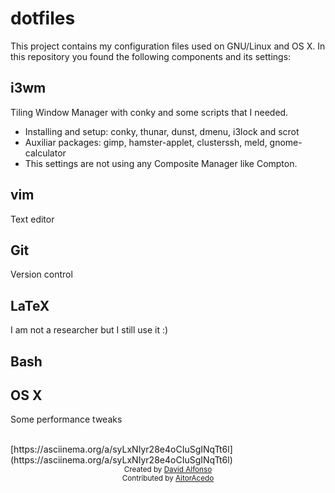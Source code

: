 # dotfiles
This project contains my configuration files used on GNU/Linux and OS X.
In this repository you found the following components and its settings:

## i3wm
Tiling Window Manager with conky and some scripts that I needed.
- Installing and setup: conky, thunar, dunst, dmenu, i3lock and scrot
- Auxiliar packages: gimp, hamster-applet, clusterssh, meld, gnome-calculator
- This settings are not using any Composite Manager like Compton.

## vim
Text editor

## Git
Version control

## LaTeX
I am not a researcher but I still use it :)

## Bash

## OS X
Some performance tweaks

<br>
[https://asciinema.org/a/syLxNIyr28e4oCIuSgINqTt6l](https://asciinema.org/a/syLxNIyr28e4oCIuSgINqTt6l)


<div align="center">
   <sub>Created by
   <a href="https://github.com/davidag/">David Alfonso</a>
</div>
<div align="center">
   <sub>Contributed by
   <a href="https://twitter.com/AitorAcedo">AitorAcedo</a>
</div>
